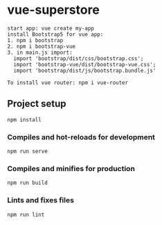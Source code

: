 # vue-superstore
```
start app: vue create my-app
install Bootstrap5 for vue app:
1. npm i bootstrap
2. npm i bootstrap-vue
3. in main.js import:
  import 'bootstrap/dist/css/bootstrap.css';
  import 'bootstrap-vue/dist/bootstrap-vue.css';
  import 'bootstrap/dist/js/bootstrap.bundle.js'
  
To install vue router: npm i vue-router 
```
## Project setup
```
npm install
```

### Compiles and hot-reloads for development
```
npm run serve
```

### Compiles and minifies for production
```
npm run build
```

### Lints and fixes files
```
npm run lint
```

